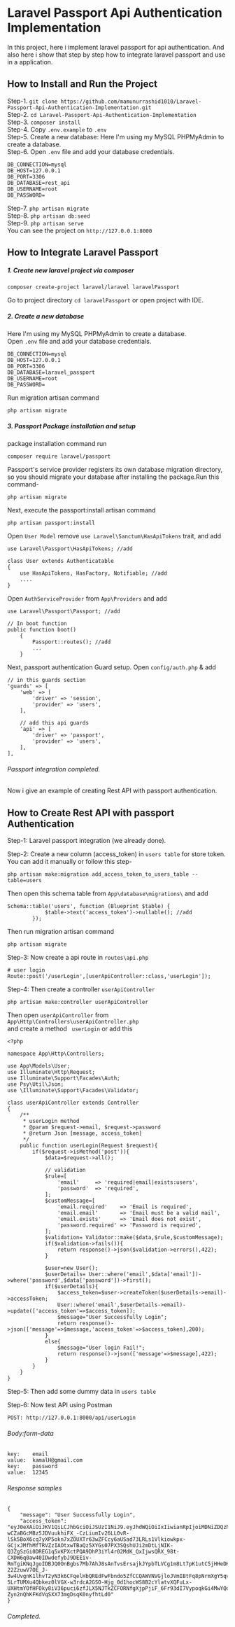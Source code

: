 # Laravel Passport Api Authentication Implementation
 In this project, here i implement laravel passport for api authentication. And also here i show that step by step how to integrate laravel passport and use in a application.

## How to Install and Run the Project

Step-1. ```git clone https://github.com/mamunurrashid1010/Laravel-Passport-Api-Authentication-Implementation.git```<br>
Step-2. ```cd Laravel-Passport-Api-Authentication-Implementation```<br>
Step-3. ```composer install```<br>
Step-4. Copy ```.env.example``` to ```.env``` <br>
Step-5. Create a new database:
Here I'm using my MySQL PHPMyAdmin to create a database.<br>
Step-6. Open ``` .env ``` file and add your database credentials.
```
DB_CONNECTION=mysql
DB_HOST=127.0.0.1
DB_PORT=3306
DB_DATABASE=rest_api
DB_USERNAME=root
DB_PASSWORD=
```
Step-7. ```php artisan migrate``` <br>
Step-8. ```php artisan db:seed``` <br>
Step-9. ```php artisan serve``` <br>
You can see the project on ```http://127.0.0.1:8000```

## How to Integrate Laravel Passport 
##### 1. Create new laravel project via composer
```
composer create-project laravel/laravel laravelPassport
```
Go to project directory ```cd laravelPassport``` or open project with IDE.
##### 2. Create a new database
Here I'm using my MySQL PHPMyAdmin to create a database.<br>
Open ``` .env ``` file and add your database credentials.
```
DB_CONNECTION=mysql
DB_HOST=127.0.0.1
DB_PORT=3306
DB_DATABASE=laravel_passport
DB_USERNAME=root
DB_PASSWORD=
```
Run migration artisan command
```
php artisan migrate
```

##### 3. Passport Package installation and setup
package installation command run
```
composer require laravel/passport
```

Passport's service provider registers its own database migration directory, so you should migrate your database after installing the package.Run this command-
```
php artisan migrate
```

Next, execute the passport:install artisan command
```
php artisan passport:install
```

Open ```User Model``` remove ```use Laravel\Sanctum\HasApiTokens``` trait, and add
```
use Laravel\Passport\HasApiTokens; //add
 
class User extends Authenticatable
{
    use HasApiTokens, HasFactory, Notifiable; //add
    ....
}
```

Open ```AuthServiceProvider``` from ```App\Providers``` and add
```
use Laravel\Passport\Passport; //add

// In boot function
public function boot()
    {
        Passport::routes(); //add
        ...
    }
```

Next, passport authentication Guard setup. Open ```config/auth.php``` & add
```
// in this guards section
'guards' => [
    'web' => [
        'driver' => 'session',
        'provider' => 'users',
    ],

    // add this api guards
    'api' => [
        'driver' => 'passport',
        'provider' => 'users',
    ],
],
```

###### Passport integration completed.

Now i give an example of creating Rest API with passport authentication.
## How to Create Rest API with passport Authentication
Step-1: Laravel passport integration (we already done).

Step-2: Create a new column (access_token) in ```users table``` for store token.
You can add it manually or follow this step-
```
php artisan make:migration add_access_token_to_users_table --table=users
```

Then open this schema table from ```App\database\migrations\``` and add
```
Schema::table('users', function (Blueprint $table) {
            $table->text('access_token')->nullable(); //add
        });
```

Then run migration artisan command
```
php artisan migrate
```

Step-3: Now create a api route in ```routes\api.php```
```
# user login
Route::post('/userLogin',[userApiController::class,'userLogin']);
```

Step-4: Then create a controller ```userApiController```
```
php artisan make:controller userApiController
```
Then open ```userApiController``` from ```App\Http\Controllers\userApiController.php```<br>
and create a method ``` userLogin```  or add this
``` 
<?php

namespace App\Http\Controllers;

use App\Models\User;
use Illuminate\Http\Request;
use Illuminate\Support\Facades\Auth;
use Psy\Util\Json;
use \Illuminate\Support\Facades\Validator;

class userApiController extends Controller
{
    /**
     * userLogin method
     * @param $request->email, $request->password
     * @return Json [message, access_token]
     */
    public function userLogin(Request $request){
        if($request->isMethod('post')){
            $data=$request->all();

            // validation
            $rule=[
                'email'     => 'required|email|exists:users',
                'password'  => 'required',
            ];
            $customMessage=[
                'email.required'    => 'Email is required',
                'email.email'       => 'Email must be a valid mail',
                'email.exists'      => 'Email does not exist',
                'password.required' => 'Password is required',
            ];
            $validation= Validator::make($data,$rule,$customMessage);
            if($validation->fails()){
                return response()->json($validation->errors(),422);
            }

            $user=new User();
            $userDetails= User::where('email',$data['email'])->where('password',$data['password'])->first();
            if($userDetails){
                $access_token=$user->createToken($userDetails->email)->accessToken;
                User::where('email',$userDetails->email)->update(['access_token'=>$access_token]);
                $message="User Successfully Login";
                return response()->json(['message'=>$message,'access_token'=>$access_token],200);
            }
            else{
                $message="User login Fail!";
                return response()->json(['message'=>$message],422);
            }
        }
    }
}

```

Step-5: Then add some dummy data in ```users table```

Step-6: Now test API using Postman
```
POST: http://127.0.0.1:8000/api/userLogin
```

###### Body:form-data
```
key:    email
value:  kamalH@gmail.com
key:    password
value:  12345
```

###### Response samples
```
{
    "message": "User Successfully Login",
    "access_token": "eyJ0eXAiOiJKV1QiLCJhbGciOiJSUzI1NiJ9.eyJhdWQiOiIxIiwianRpIjoiMDNiZDQzNzFhM2ZlMDI5OTFkYWQ0NWUzNTU1YTExY2I2NzEwOTMxOTZiYmMxYzdjY2U1NDE1MGI0ZjEzMDJiOWM1ODc2YzNjN2Q2ZDk2NzciLCJpYXQiOjE2NjYwNzE2MTguNDI3MTkxLCJuYmYiOjE2NjYwNzE2MTguNDI3MTk3LCJleHAiOjE2OTc2MDc2MTguNDE5MDczLCJzdWIiOiIiLCJzY29wZXMiOltdfQ.AA969lDjyNq85UCfxqVCG3lBlda2SwIR5xMgyG5gjMg8nglBx0sehNgZ9Mu2hSTYXP2lAd4kYTpNrIwTpj7OHaBryPEbPKfSb-wCZaBGcMBz5JDVuukhiFX_-CzLiumIv26LL0vR-lSk5BoX6cq7yXP5okn7xZOUXTr63wZFCcy6aUSad73LRLs1Vlkiowkpx-GCjxJMfhMfTRVZzIAOtxwTBaQz5XYGs07PX3SQshUJi2mDtLjNIK-Q3ZgSzGi0DREG1q5xKPXctPQA9DhP3iYl4r02MdK_QxIjwsQRX_98t-CXDW6q0aw40IDwdefybJ9DEEiv-RmTgiKNqJgoIDBJQ0OnBgbs7Mb7AhJ8sAnTvsErsajkJYpbTLVCg1m8Lt7pK1utC5jHHeDK-22ZzuwV7OE_J-3w4UvgnK1lhvT2yN3k6CFqelHbQREdFwFbndo5ZfCCQAWVNVGjloJVmIBtFq8pNrmXgY5qvt1ZXdEfqwjdyx5BHzm-5LrTUMXu4Qbkez0lVGX-w3rdcA2GSO-Hjg_0d1hocWS8B2cYlatvXQFuLx-UXHtmYOfHFOky8iV36puci6zfJLX5NJTkZCFORNfgXjpPjiF_6Fr93dI7VypoqkGi4MwYQqpgriHkvOMjw9Wsg-Zyn2nQhKFKdVqSXX73mgDsqK0nyfhtLd0"
}
```
###### Completed.
